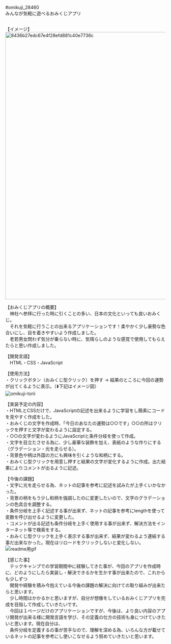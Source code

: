 #omikuji_28460<br>
 みんなが気軽に遊べるおみくじアプリ
 
 ##
 
【イメージ】<br>
<img width="838" alt="8436b27edc67e4f28efd881c40e7736c" src="https://user-images.githubusercontent.com/68524938/93543492-ac56c600-f996-11ea-9061-b20be18327fb.png">

【おみくじアプリの概要】<br>
　神社へ参拝に行った時に引くことの多い、日本の文化といっても良いおみくじ。<br>
　それを気軽に行うことの出来るアプリケーションです！柔やかく少し豪勢な色合いにし、目を着きやすいよう作成しました。<br>
　老若男女問わず気分が乗らない時に、気晴らしのような感覚で使用してもらえたらと思い作成しました。<br>

【開発言語】<br>
　HTML・CSS・JavaScript<br>

【使用方法】<br>
・クリックボタン（おみくじ型クリック）を押す → 結果のところに今回の運勢が出てくるように表示。（⬇️下記はイメージ図）<br>
![omikuji-torii](https://user-images.githubusercontent.com/68524938/93563954-dffc1500-f9c3-11ea-81b1-dd0a281593e0.png)


【実装予定の内容】<br>
・HTMLとCSSだけで、JavaScriptの記述を出来るように学習をし簡素にコードを見やすく作成をした。<br>
・おみくじの文字を作成時、「今日のあなたの運勢は○○です」○○の所はクリックを押すと文字が変わるように設定する。<br>
・○○の文字が変わるようにJavaScriptと条件分岐を使って作成。<br>
・文字を目立たさせる為に、少し豪華な装飾を加え、表紙のような作りにする（グラデーション・光を走らせる）。<br>
・背景色や柄は外国の方にも興味を引くような和柄にする。<br>
・おみくじ型クリックを用意し押すと結果の文字が変化するように作成。出た結果によりコメントが出るように記述。<br>

【今後の課題】<br>
・文字に光を走らせる為、ネットの記事を参考に記述を試みたが上手くいかなかった。<br>
・背景の柄をもう少し和柄を強調したのに変更したいので、文字のグラデーションの色具合を調整する。<br>
・条件分岐を上手く記述する事が出来ず、ネットの記事を参考にlengthを使って変数を呼び出せるように変更した。<br>
・コメントが出る記述も条件分岐を上手く使用する事が出来ず、解決方法をインターネット等で検索をする。<br>
・おみくじ型クリックを上手く表示する事が出来ず、結果が変わるよう連結する事だ出来なかった。現在はリロードをクリックしないと変化しない。<br>
![readme用gif](https://user-images.githubusercontent.com/68524938/93565370-38341680-f9c6-11ea-99fc-2f3182d1ea38.gif)


【感じた事】<br>
　テックキャンプでの学習期間中に経験してきた事が、今回のアプリを作成時に、どのようにしたら実装し・解決できるかを生かす事が出来たので、これからも少しずつ<br>
　開発や経験を積み今抱えている今後の課題の解決に向けての取り組みが出来たらと思います。<br>
　少し時間はかかるかと思いますが、自分が想像をしているおみくじアプリを完成を目指して作成していきたいです。<br>
　今回は１ページだけのアプリケーションですが、今後は、より良い内容のアプリ開発が出来る様に開発言語を学び、その定義の仕方の技術も身につけていきたいと思います。現在自分は、<br>
　条件分岐を定義するの事が苦手なので、理解を深める為、いろんな方が載せているネットの記事を参考にし使いこなせるよう努めていきたいと思います。<br>
 


